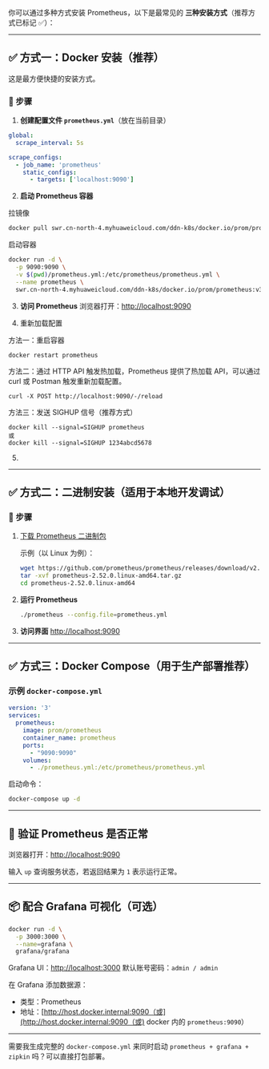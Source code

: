你可以通过多种方式安装 Prometheus，以下是最常见的 **三种安装方式**（推荐方式已标记 ✅）：

---

## ✅ **方式一：Docker 安装（推荐）**

这是最方便快捷的安装方式。

### 🧰 步骤

1. **创建配置文件 `prometheus.yml`**（放在当前目录）

```yaml
global:
  scrape_interval: 5s

scrape_configs:
  - job_name: 'prometheus'
    static_configs:
      - targets: ['localhost:9090']
```

2. **启动 Prometheus 容器**

拉镜像
```bash
docker pull swr.cn-north-4.myhuaweicloud.com/ddn-k8s/docker.io/prom/prometheus:v3.4.1
```

启动容器
```bash
docker run -d \
  -p 9090:9090 \
  -v $(pwd)/prometheus.yml:/etc/prometheus/prometheus.yml \
  --name prometheus \
  swr.cn-north-4.myhuaweicloud.com/ddn-k8s/docker.io/prom/prometheus:v3.4.1
```

3. **访问 Prometheus**
   浏览器打开：[http://localhost:9090](http://localhost:9090)


4. 重新加载配置

方法一：重启容器
```
docker restart prometheus
```


方法二：通过 HTTP API 触发热加载，Prometheus 提供了热加载 API，可以通过 curl 或 Postman 触发重新加载配置。
```
curl -X POST http://localhost:9090/-/reload
```


方法三：发送 SIGHUP 信号（推荐方式）
```
docker kill --signal=SIGHUP prometheus
或
docker kill --signal=SIGHUP 1234abcd5678
```

5. 




---

## ✅ **方式二：二进制安装（适用于本地开发调试）**

### 🧰 步骤

1. [下载 Prometheus 二进制包](https://prometheus.io/download/)

   示例（以 Linux 为例）：

   ```bash
   wget https://github.com/prometheus/prometheus/releases/download/v2.52.0/prometheus-2.52.0.linux-amd64.tar.gz
   tar -xvf prometheus-2.52.0.linux-amd64.tar.gz
   cd prometheus-2.52.0.linux-amd64
   ```

2. **运行 Prometheus**

   ```bash
   ./prometheus --config.file=prometheus.yml
   ```

3. **访问界面**
   [http://localhost:9090](http://localhost:9090)

---

## ✅ **方式三：Docker Compose（用于生产部署推荐）**

### 示例 `docker-compose.yml`

```yaml
version: '3'
services:
  prometheus:
    image: prom/prometheus
    container_name: prometheus
    ports:
      - "9090:9090"
    volumes:
      - ./prometheus.yml:/etc/prometheus/prometheus.yml
```

启动命令：

```bash
docker-compose up -d
```

---

## 🚀 验证 Prometheus 是否正常

浏览器打开：[http://localhost:9090](http://localhost:9090)

输入 `up` 查询服务状态，若返回结果为 `1` 表示运行正常。

---

## 📦 配合 Grafana 可视化（可选）

```bash
docker run -d \
  -p 3000:3000 \
  --name=grafana \
  grafana/grafana
```

Grafana UI：[http://localhost:3000](http://localhost:3000)
默认账号密码：`admin / admin`

在 Grafana 添加数据源：

* 类型：Prometheus
* 地址：[http://host.docker.internal:9090（或](http://host.docker.internal:9090（或) docker 内的 `prometheus:9090`）

---

需要我生成完整的 `docker-compose.yml` 来同时启动 `prometheus + grafana + zipkin` 吗？可以直接打包部署。
